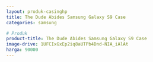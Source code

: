 ```yaml
---
layout: produk-casinghp
title: The Dude Abides Samsung Galaxy S9 Case
categories: samsung

# Produk
product-title: The Dude Abides Samsung Galaxy S9 Case
image-drive: 1UFCIxGxEp2iq8aUTPb4Dnd-NIA_iAlAt
harga: 90000
---
```

